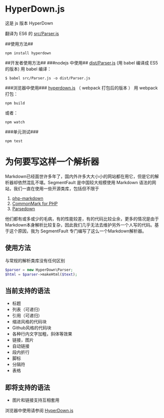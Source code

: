 HyperDown.js
======================

这是 js 版本 HyperDown

翻译为 ES6 的 [src/Parser.js](src/Parser.js)

##使用方法##
```
npm install hyperdown
```

##开发者使用方法##
###nodejs 中使用##
[dist/Parser.js](dist/Parser.js) (用 babel 编译成 ES5 的版本)
用 babel 编译：
```
$ babel src/Parser.js -o dist/Parser.js
```

###浏览器中使用###
[hyperdown.js](hyperdown.js) （ webpack 打包后的版本 ）
用 webpack 打包：
```
npm build
```
或者：
```
npm watch
```

###单元测试###
```
npm test
```

为何要写这样一个解析器
======================

Markdown已经面世许多年了，国内外许多大大小小的网站都在用它，但是它的解析器却依然混乱不堪。SegmentFault 是中国较大规模使用 Markdown 语法的网站，我们一直在使用一些开源类库，包括但不限于

1. [php-markdown](https://github.com/michelf/php-markdown)
2. [CommonMark for PHP](https://github.com/thephpleague/commonmark)
3. [Parsedown](https://github.com/erusev/parsedown)

他们都有或多或少的毛病，有的性能较差，有的代码比较业余，更多的情况是由于Markdown本身解析比较复杂，因此我们几乎无法去维护另外一个人写的代码。基于这个原因，我为 SegmentFault 专门编写了这么一个Markdown解析器。

使用方法
--------

与常规的解析类库没有任何区别

```php
$parser = new HyperDown\Parser;
$html = $parser->makeHtml($text);
```

当前支持的语法
--------------

- 标题
- 列表（可递归）
- 引用（可递归）
- 缩进风格的代码块
- Github风格的代码块
- 各种行内文字加粗，斜体等效果
- 链接，图片
- 自动链接
- 段内折行
- 脚标
- 分隔符
- 表格

即将支持的语法
--------------

- 图片和链接支持互相套用

浏览器中使用请参阅 [HyperDown.js](https://github.com/SegmentFault/HyperDown.js)
